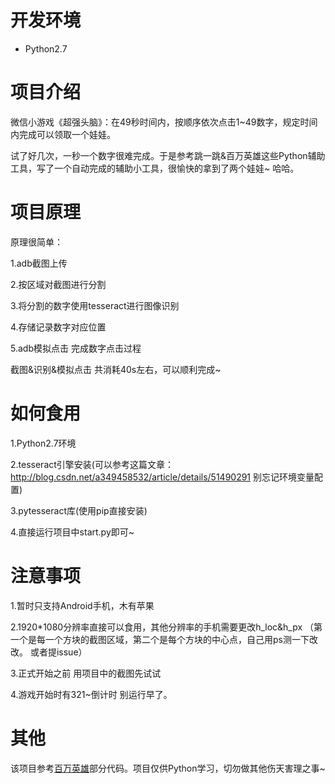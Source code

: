 # 开发环境

- Python2.7

# 项目介绍

微信小游戏《超强头脑》：在49秒时间内，按顺序依次点击1~49数字，规定时间内完成可以领取一个娃娃。    

试了好几次，一秒一个数字很难完成。于是参考跳一跳&百万英雄这些Python辅助工具，写了一个自动完成的辅助小工具，很愉快的拿到了两个娃娃~ 哈哈。

# 项目原理

原理很简单：

1.adb截图上传

2.按区域对截图进行分割

3.将分割的数字使用tesseract进行图像识别

4.存储记录数字对应位置

5.adb模拟点击 完成数字点击过程

截图&识别&模拟点击 共消耗40s左右，可以顺利完成~

# 如何食用

1.Python2.7环境

2.tesseract引擎安装(可以参考这篇文章：http://blog.csdn.net/a349458532/article/details/51490291 别忘记环境变量配置)

3.pytesseract库(使用pip直接安装)

4.直接运行项目中start.py即可~

# 注意事项

1.暂时只支持Android手机，木有苹果

2.1920*1080分辨率直接可以食用，其他分辨率的手机需要更改h_loc&h_px  （第一个是每一个方块的截图区域，第二个是每个方块的中心点，自己用ps测一下改改。 或者提issue）

3.正式开始之前  用项目中的截图先试试

4.游戏开始时有321~倒计时  别运行早了。

# 其他

该项目参考[百万英雄](https://github.com/wuditken/MillionHeroes)部分代码。项目仅供Python学习，切勿做其他伤天害理之事~  